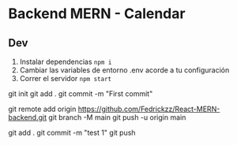 # Backend MERN - Calendar

## Dev

1. Instalar dependencias `npm i`
2. Cambiar las variables de entorno .env acorde a tu configuración
3. Correr el servidor `npm start`

git init
git add .
git commit -m "First commit"

git remote add origin https://github.com/Fedrickzz/React-MERN-backend.git
git branch -M main
git push -u origin main

git add .
git commit -m "test 1"
git push